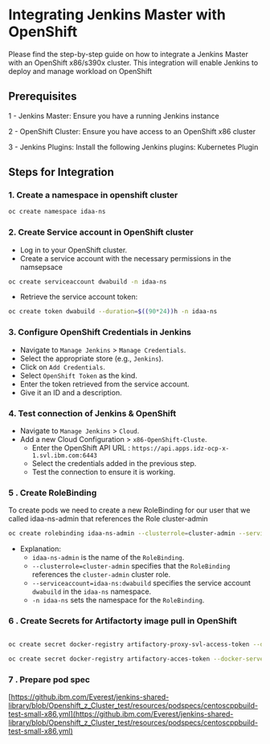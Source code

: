 # Integrating Jenkins Master with OpenShift

Please find the step-by-step guide on how to integrate a Jenkins Master with an OpenShift x86/s390x cluster. This integration will enable Jenkins to deploy and manage workload on OpenShift


## Prerequisites

1 - Jenkins Master: Ensure you have a running Jenkins instance

2 - OpenShift Cluster: Ensure you have access to an OpenShift x86 cluster

3 - Jenkins Plugins: Install the following Jenkins plugins:
    Kubernetes Plugin


## Steps for Integration

### 1. Create a namespace in openshift cluster

```bash
oc create namespace idaa-ns
```
### 2. Create Service account in OpenShift cluster

- Log in to your OpenShift cluster.
- Create a service account with the necessary permissions in the namsepsace

``` bash
oc create serviceaccount dwabuild -n idaa-ns
```

- Retrieve the service account token:

```bash
oc create token dwabuild --duration=$((90*24))h -n idaa-ns
```

### 3. Configure OpenShift Credentials in Jenkins

- Navigate to `Manage Jenkins` > `Manage Credentials`.
- Select the appropriate store (e.g., `Jenkins`).
- Click on `Add Credentials`.
- Select `OpenShift Token` as the kind.
- Enter the token retrieved from the service account.
- Give it an ID and a description.


### 4. Test connection of Jenkins & OpenShift

- Navigate to `Manage Jenkins` > `Cloud`.
- Add a new Cloud Configuration > `x86-OpenShift-Cluste`.
  - Enter the OpenShift API URL  : `https://api.apps.idz-ocp-x-1.svl.ibm.com:6443`
  - Select the credentials added in the previous step.
  - Test the connection to ensure it is working.

### 5 . Create RoleBinding

To create pods we need to create a new RoleBinding for our user that we called idaa-ns-admin that references the Role cluster-admin 

```bash
oc create rolebinding idaa-ns-admin --clusterrole=cluster-admin --serviceaccount=idaa-ns:dwabuild -n idaa-ns
```

- Explanation:
     - `idaa-ns-admin` is the name of the `RoleBinding`.
     - `--clusterrole=cluster-admin` specifies that the `RoleBinding` references the `cluster-admin` cluster role.
     - `--serviceaccount=idaa-ns:dwabuild` specifies the service account `dwabuild` in the `idaa-ns` namespace.
     - `-n idaa-ns` sets the namespace for the `RoleBinding`.

### 6 . Create Secrets for Artifactorty image pull in OpenShift

```bash

oc create secret docker-registry artifactory-proxy-svl-access-token --docker-server="https://na-proxy-svl.artifactory.swg-devops.com" --docker-username="idaa.fyreicp@de.ibm.com" --docker-password="**********qUVJDUGV5OEJOdExU" --docker-email="idaa.fyreicp@de.ibm.com" -n idaa-ns
```
```bash
oc create secret docker-registry artifactory-acces-token --docker-server="https://na-public.artifactory.swg-devops.com" --docker-username="idaa.fyreicp@de.ibm.com" --docker-password="**********qUjhqUVJDUGV5OEJOdExU" --docker-email="idaa.fyreicp@de.ibm.com" -n idaa-ns
```

### 7 . Prepare pod spec


[https://github.ibm.com/Everest/jenkins-shared-library/blob/Openshift_z_Cluster_test/resources/podspecs/centoscppbuild-test-small-x86.yml](https://github.ibm.com/Everest/jenkins-shared-library/blob/Openshift_z_Cluster_test/resources/podspecs/centoscppbuild-test-small-x86.yml)
